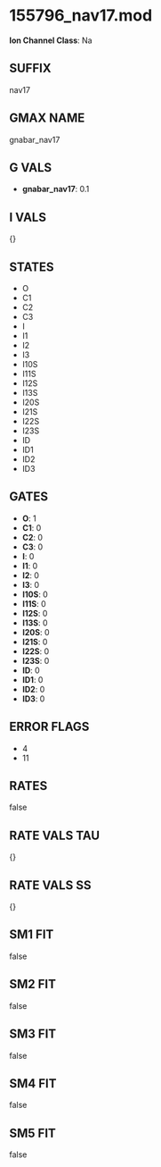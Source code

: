 # 155796_nav17.mod

**Ion Channel Class**: Na

## SUFFIX

nav17

## GMAX NAME

gnabar_nav17

## G VALS

- **gnabar_nav17**: 0.1

## I VALS

{}

## STATES

- O
- C1
- C2
- C3
- I
- I1
- I2
- I3
- I10S
- I11S
- I12S
- I13S
- I20S
- I21S
- I22S
- I23S
- ID
- ID1
- ID2
- ID3

## GATES

- **O**: 1
- **C1**: 0
- **C2**: 0
- **C3**: 0
- **I**: 0
- **I1**: 0
- **I2**: 0
- **I3**: 0
- **I10S**: 0
- **I11S**: 0
- **I12S**: 0
- **I13S**: 0
- **I20S**: 0
- **I21S**: 0
- **I22S**: 0
- **I23S**: 0
- **ID**: 0
- **ID1**: 0
- **ID2**: 0
- **ID3**: 0

## ERROR FLAGS

- 4
- 11

## RATES

false

## RATE VALS TAU

{}

## RATE VALS SS

{}

## SM1 FIT

false

## SM2 FIT

false

## SM3 FIT

false

## SM4 FIT

false

## SM5 FIT

false
